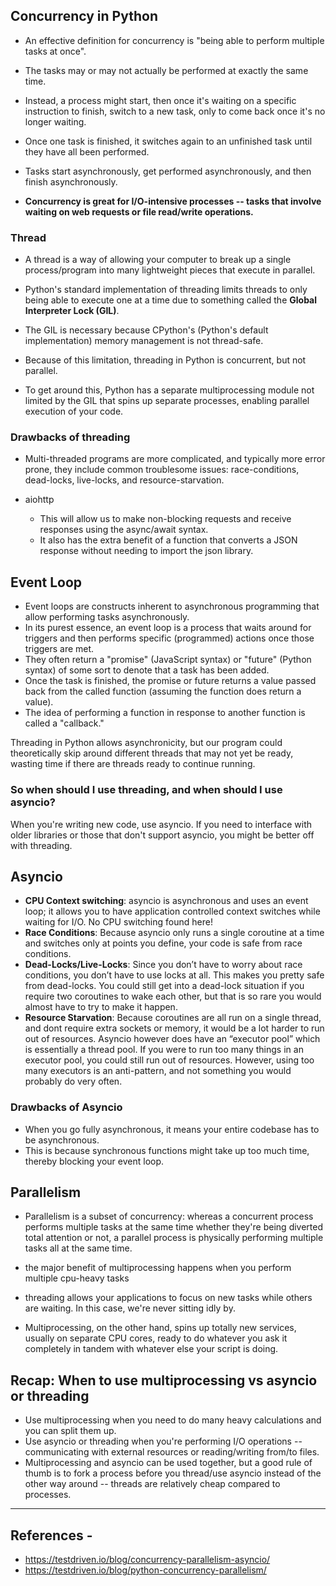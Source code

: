 ## Concurrency in Python

- An effective definition for concurrency is "being able to perform multiple tasks at once".
- The tasks may or may not actually be performed at exactly the same time.
- Instead, a process might start, then once it's waiting on a specific instruction to finish, switch to a new task, only to come back once it's no longer waiting. 
- Once one task is finished, it switches again to an unfinished task until they have all been performed. 
- Tasks start asynchronously, get performed asynchronously, and then finish asynchronously.

- **Concurrency is great for I/O-intensive processes -- tasks that involve waiting on web requests or file read/write operations.**

### Thread

- A thread is a way of allowing your computer to break up a single process/program into many lightweight pieces that execute in parallel. 
- Python's standard implementation of threading limits threads to only being able to execute one at a time due to something called the **Global Interpreter Lock (GIL)**.
- The GIL is necessary because CPython's (Python's default implementation) memory management is not thread-safe. 
- Because of this limitation, threading in Python is concurrent, but not parallel.

- To get around this, Python has a separate multiprocessing module not limited by the GIL that spins up separate processes, enabling parallel execution of your code.

### Drawbacks of threading
- Multi-threaded programs are more complicated, and typically more error prone, they include common troublesome issues: race-conditions, dead-locks, live-locks, and resource-starvation.

- aiohttp 
  - This will allow us to make non-blocking requests and receive responses using the async/await syntax.
  - It also has the extra benefit of a function that converts a JSON response without needing to import the json library. 

## Event Loop
- Event loops are constructs inherent to asynchronous programming that allow performing tasks asynchronously.
- In its purest essence, an event loop is a process that waits around for triggers and then performs specific (programmed) actions once those triggers are met. 
- They often return a "promise" (JavaScript syntax) or "future" (Python syntax) of some sort to denote that a task has been added. 
- Once the task is finished, the promise or future returns a value passed back from the called function (assuming the function does return a value).
- The idea of performing a function in response to another function is called a "callback."

Threading in Python allows asynchronicity, but our program could theoretically skip around different threads that may not yet be ready, wasting time if there are threads ready to continue running.

### So when should I use threading, and when should I use asyncio?
When you're writing new code, use asyncio. If you need to interface with older libraries or those that don't support asyncio, you might be better off with threading.

## Asyncio
- **CPU Context switching**: asyncio is asynchronous and uses an event loop; it allows you to have application controlled context switches while waiting for I/O. No CPU switching found here!
- **Race Conditions**: Because asyncio only runs a single coroutine at a time and switches only at points you define, your code is safe from race conditions.
- **Dead-Locks/Live-Locks**: Since you don’t have to worry about race conditions, you don’t have to use locks at all. This makes you pretty safe from dead-locks. You could still get into a dead-lock situation if you require two coroutines to wake each other, but that is so rare you would almost have to try to make it happen.
- **Resource Starvation**: Because coroutines are all run on a single thread, and dont require extra sockets or memory, it would be a lot harder to run out of resources. Asyncio however does have an “executor pool” which is essentially a thread pool. If you were to run too many things in an executor pool, you could still run out of resources. However, using too many executors is an anti-pattern, and not something you would probably do very often.

### Drawbacks of Asyncio
- When you go fully asynchronous, it means your entire codebase has to be asynchronous.
- This is because synchronous functions might take up too much time, thereby blocking your event loop.

## Parallelism
- Parallelism is a subset of concurrency: whereas a concurrent process performs multiple tasks at the same time whether they're being diverted total attention or not, a parallel process is physically performing multiple tasks all at the same time.
- the major benefit of multiprocessing happens when you perform multiple cpu-heavy tasks

- threading allows your applications to focus on new tasks while others are waiting. In this case, we're never sitting idly by. 
- Multiprocessing, on the other hand, spins up totally new services, usually on separate CPU cores, ready to do whatever you ask it completely in tandem with whatever else your script is doing.

## Recap: When to use multiprocessing vs asyncio or threading
- Use multiprocessing when you need to do many heavy calculations and you can split them up.
- Use asyncio or threading when you're performing I/O operations -- communicating with external resources or reading/writing from/to files.
- Multiprocessing and asyncio can be used together, but a good rule of thumb is to fork a process before you thread/use asyncio instead of the other way around -- threads are relatively cheap compared to processes.

---
## References - 
- https://testdriven.io/blog/concurrency-parallelism-asyncio/
- https://testdriven.io/blog/python-concurrency-parallelism/
